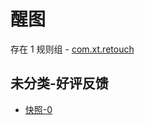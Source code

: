 # 醒图

存在 1 规则组 - [com.xt.retouch](/src/apps/com.xt.retouch.ts)

## 未分类-好评反馈

- [快照-0](https://i.gkd.li/i/13062637)
